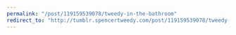 ```yaml
---
permalink: "/post/119159539078/tweedy-in-the-bathroom"
redirect_to: "http://tumblr.spencertweedy.com/post/119159539078/tweedy-in-the-bathroom"
---
```

